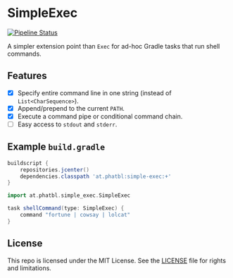 # SimpleExec

[![Pipeline Status](http://jenkins.log-g.co/buildStatus/icon?job=SimpleExec/master)](http://jenkins.log-g.co/job/SimpleExec/job/master/)

A simpler extension point than `Exec` for ad-hoc Gradle tasks that run shell commands.

## Features

- [x] Specify entire command line in one string (instead of `List<CharSequence>`).
- [x] Append/prepend to the current `PATH`.
- [X] Execute a command pipe or conditional command chain.
- [ ] Easy access to `stdout` and `stderr`.

## Example `build.gradle`

```gradle
buildscript {
    repositories.jcenter()
    dependencies.classpath 'at.phatbl:simple-exec:+'
}

import at.phatbl.simple_exec.SimpleExec

task shellCommand(type: SimpleExec) {
    command "fortune | cowsay | lolcat"
}
```

## License

This repo is licensed under the MIT License. See the [LICENSE](LICENSE.md) file for rights and limitations.
